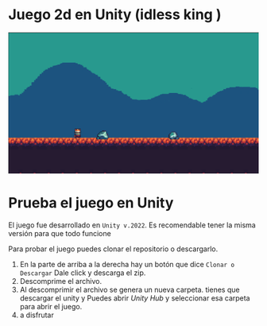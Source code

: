 # Juego 2d en Unity (idless king )
![Screenshot](Screenshots/Juego.png)


# Prueba el juego en Unity
El juego fue desarrollado en `Unity v.2022`. Es recomendable tener la misma versión para que todo funcione 

Para probar el juego puedes clonar el repositorio o descargarlo. 
1. En la parte de arriba a la derecha hay un botón que dice `Clonar o Descargar` Dale click y descarga el zip.
2. Descomprime el archivo.
3. Al descomprimir el archivo se genera un nueva carpeta. tienes que descargar el unity y Puedes abrir *Unity Hub* y seleccionar esa carpeta para abrir el juego.
4. a disfrutar
